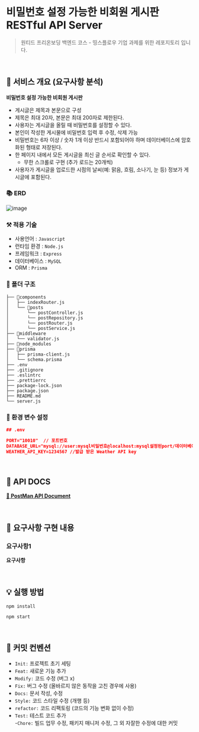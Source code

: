 # 비밀번호 설정 가능한 비회원 게시판 RESTful API Server

> 원티드 프리온보딩 백엔드 코스 - 띵스플로우 기업 과제를 위한 레포지토리 입니다.

<br>

## 📢 서비스 개요 (요구사항 분석)

**비밀번호 설정 가능한 비회원 게시판**

- 게시글은 제목과 본문으로 구성
- 제목은 최대 20자, 본문은 최대 200자로 제한된다.
- 사용자는 게시글을 올릴 때 비밀번호를 설정할 수 있다.
- 본인이 작성한 게시물에 비밀번호 입력 후 수정, 삭제 가능
- 비밀번호는 6자 이상 / 숫자 1개 이상 반드시 포함되어야 하며 데이터베이스에 암호화된 형태로 저장된다.
- 한 페이지 내에서 모든 게시글을 최신 글 순서로 확인할 수 있다.
  - 무한 스크롤로 구현 (추가 로드는 20개씩)
- 사용자가 게시글을 업로드한 시점의 날씨(예: 맑음, 흐림, 소나기, 눈 등) 정보가 게시글에 포함된다.
  <br>

### 📚 ERD

![image](https://i.imgur.com/6CGiAjq.png)

### ⚒ 적용 기술

- 사용언어 : `Javascript`
- 런타임 환경 : `Node.js`
- 프레임워크 : `Express`
- 데이터베이스 : `MySQL`
- ORM : `Prisma`

### 📂 폴더 구조

```
├── 📁components
│   ├── indexRouter.js
│   └── 📁posts
│	    └── postController.js
│	    └── postRepository.js
│	    └── postRouter.js
│	    └── postService.js
├── 📁middleware
│   └── validator.js
├── 📁node_modules
├── 📁prisma
│   ├── prisma-client.js
│   └── schema.prisma
├── .env
├── .gitignore
├── .eslintrc
├── .prettierrc
├── package-lock.json
├── package.json
├── README.md
└── server.js
```

### 🔐 환경 변수 설정

```JSON
## .env

PORT="10010"  // 포트번호
DATABASE_URL="mysql://user:mysql비밀번호@localhost:mysql설정된port/데이터베이스이름"
WEATHER_API_KEY=1234567 //발급 받은 Weather API key
```

<br>

## 📃 API DOCS

**[🔗 PostMan API Document](https://documenter.getpostman.com/view/21288917/VVBS1o9Z)**

<br>

## 💬 요구사항 구현 내용

### 요구사항1

**요구사항**

<br>

## 💡 실행 방법

```
npm install
```

```
npm start
```

<br>

## 📝 커밋 컨벤션

- `Init:` 프로젝트 초기 세팅
- `Feat:` 새로운 기능 추가
- `Modify:` 코드 수정 (버그 x)
- `Fix:` 버그 수정 (올바르지 않은 동작을 고친 경우에 사용)
- `Docs:` 문서 작성, 수정
- `Style:` 코드 스타일 수정 (개행 등)
- `refactor:` 코드 리팩토링 (코드의 기능 변화 없이 수정)
- `Test:` 테스트 코드 추가  
  -`Chore:` 빌드 업무 수정, 패키지 매니저 수정, 그 외 자잘한 수정에 대한 커밋
